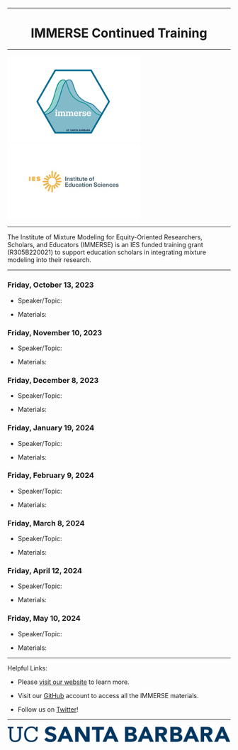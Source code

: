 

------------------------------------------------------------------------

<center>

<h1>IMMERSE  Continued Training </h1>

</center>

------------------------------------------------------------------------

<p align="center">

<img src="images/immerse_hex_small.png" width="300"/> <img src="images/IESNewLogo.jpg" width="300"/>

<p>

------------------------------------------------------------------------

<p align="center">

The Institute of Mixture Modeling for Equity-Oriented Researchers, Scholars, and Educators (IMMERSE) is an IES funded training grant (R305B220021) to support education scholars in integrating mixture modeling into their research.

</p>

------------------------------------------------------------------------


### Friday, October 13, 2023

- Speaker/Topic:


- Materials:


### Friday, November 10, 2023

- Speaker/Topic:


- Materials:
  
### Friday, December 8, 2023

- Speaker/Topic:


- Materials:

### Friday, January 19, 2024

- Speaker/Topic:


- Materials:

### Friday, February 9, 2024

- Speaker/Topic:


- Materials:

### Friday, March 8, 2024

- Speaker/Topic:


- Materials:

### Friday, April 12, 2024

- Speaker/Topic:


- Materials:

### Friday, May 10, 2024

- Speaker/Topic:


- Materials:


------------------------------------------------------------------------

Helpful Links:

-   Please [visit our website](https://immerse.education.ucsb.edu/) to learn more.

-   Visit our [GitHub](https://github.com/immerse-ucsb) account to access all the IMMERSE materials.

-   Follow us on [Twitter](https://twitter.com/IMMERSE_UCSB)!

------------------------------------------------------------------------

![](images/UCSB_Navy_mark.png)
